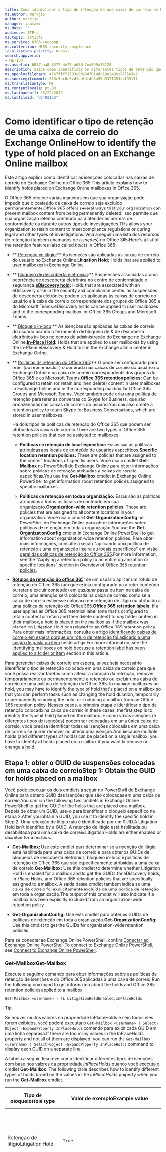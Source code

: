 ```yaml
---
title: Como identificar o tipo de retenção de uma caixa de correio do Exchange Online
ms.author: markjjo
author: markjjo
manager: laurawi
ms.date: ''
audience: ITPro
ms.topic: article
ms.service: O365-seccomp
ms.collection: M365-security-compliance
localization_priority: Normal
search.appverid:
- MET150
ms.assetid: 6057daa8-6372-4e77-a636-7ea599a76128
description: Saiba como identificar os diferentes tipos de retenção que podem ser colocados em uma caixa de correio do Office 365. Esses tipos de isenções incluem retenção de litígio, bloqueios de descoberta eletrônica e políticas de retenção do Office 365. Você também pode determinar se um usuário foi excluído de uma política de retenção em toda a organização
ms.openlocfilehash: 47e7ffff1703c0de94f014dc18e249cc9775e3e2
ms.sourcegitcommit: 873c5bc0e6cd1ca3dfdb3a99a5371353b419311f
ms.translationtype: MT
ms.contentlocale: pt-BR
ms.lasthandoff: 08/22/2019
ms.locfileid: "36493152"
---
```

# <a name="how-to-identify-the-type-of-hold-placed-on-an-exchange-online-mailbox"></a><span data-ttu-id="98266-105">Como identificar o tipo de retenção de uma caixa de correio do Exchange Online</span><span class="sxs-lookup"><span data-stu-id="98266-105">How to identify the type of hold placed on an Exchange Online mailbox</span></span>

<span data-ttu-id="98266-106">Este artigo explica como identificar as isenções colocadas nas caixas de correio do Exchange Online no Office 365.</span><span class="sxs-lookup"><span data-stu-id="98266-106">This article explains how to identify holds placed on Exchange Online mailboxes in Office 365.</span></span>

<span data-ttu-id="98266-107">O Office 365 oferece várias maneiras em que sua organização pode impedir que o conteúdo da caixa de correio seja excluído permanentemente.</span><span class="sxs-lookup"><span data-stu-id="98266-107">Office 365 offers several ways that your organization can prevent mailbox content from being permanently deleted.</span></span> <span data-ttu-id="98266-108">Isso permite que sua organização retenha conteúdo para atender às normas de conformidade ou durante outros tipos de investigações.</span><span class="sxs-lookup"><span data-stu-id="98266-108">This allows your organization to retain content to meet compliance regulations or during legal and other types of investigations.</span></span> <span data-ttu-id="98266-109">Veja a seguir uma lista dos recursos de retenção (também chamados de *isenções*) no Office 365:</span><span class="sxs-lookup"><span data-stu-id="98266-109">Here's a list of the retention features (also called *holds*) in Office 365:</span></span>

- <span data-ttu-id="98266-110">\*\* [Retenção de litígio](create-a-litigation-hold.md):\*\* As isenções são aplicadas às caixas de correio do usuário no Exchange Online.</span><span class="sxs-lookup"><span data-stu-id="98266-110">**[Litigation Hold](create-a-litigation-hold.md):** Holds that are applied to user mailboxes in Exchange Online.</span></span>

- <span data-ttu-id="98266-111">\*\* [bloqueio de descoberta eletrônica](ediscovery-cases.md#step-4-place-content-locations-on-hold):\*\* Suspensões associadas a uma ocorrência de descoberta eletrônica no centro de conformidade e segurança.</span><span class="sxs-lookup"><span data-stu-id="98266-111">**[eDiscovery hold](ediscovery-cases.md#step-4-place-content-locations-on-hold):** Holds that are associated with an eDiscovery case in the security and compliance center.</span></span> <span data-ttu-id="98266-112">as suspensões de descoberta eletrônica podem ser aplicadas às caixas de correio do usuário e à caixa de correio correspondente dos grupos do Office 365 e do Microsoft Teams.</span><span class="sxs-lookup"><span data-stu-id="98266-112">eDiscovery holds can be applied to user mailboxes and to the corresponding mailbox for Office 365 Groups and Microsoft Teams.</span></span>

- <span data-ttu-id="98266-113">\*\* [Bloqueio in-loco](https://docs.microsoft.com/Exchange/security-and-compliance/create-or-remove-in-place-holds):\*\* As isenções são aplicadas às caixas de correio do usuário usando a ferramenta de bloqueio de & de descoberta eletrônica in-loco no centro de administração do Exchange no Exchange Online.</span><span class="sxs-lookup"><span data-stu-id="98266-113">**[In-Place Hold](https://docs.microsoft.com/Exchange/security-and-compliance/create-or-remove-in-place-holds):** Holds that are applied to user mailboxes by using the In-Place eDiscovery & Hold tool in the Exchange admin center in Exchange Online.</span></span>

- <span data-ttu-id="98266-114">\*\* [Políticas de retenção do Office 365](retention-policies.md):\*\* O pode ser configurado para reter (ou reter e excluir) o conteúdo nas caixas de correio do usuário no Exchange Online e na caixa de correio correspondente dos grupos do Office 365 e do Microsoft Teams.</span><span class="sxs-lookup"><span data-stu-id="98266-114">**[Office 365 retention policies](retention-policies.md):** Can be configured to retain (or retain and then delete) content in user mailboxes in Exchange Online and in the corresponding mailbox for Office 365 Groups and Microsoft Teams.</span></span> <span data-ttu-id="98266-115">Você também pode criar uma política de retenção para reter as conversas do Skype for Business, que são armazenadas nas caixas de correio do usuário.</span><span class="sxs-lookup"><span data-stu-id="98266-115">You can also create a retention policy to retain Skype for Business Conversations, which are stored in user mailboxes.</span></span>

  <span data-ttu-id="98266-116">Há dois tipos de políticas de retenção do Office 365 que podem ser atribuídos às caixas de correio.</span><span class="sxs-lookup"><span data-stu-id="98266-116">There are two types of Office 365 retention policies that can be assigned to mailboxes.</span></span>

    - <span data-ttu-id="98266-117">**Políticas de retenção de local específico:** Essas são as políticas atribuídas aos locais de conteúdo de usuários específicos.</span><span class="sxs-lookup"><span data-stu-id="98266-117">**Specific location retention policies:** These are policies that are assigned to the content locations of specific users.</span></span> <span data-ttu-id="98266-118">Você usa o cmdlet **Get-Mailbox** no PowerShell do Exchange Online para obter informações sobre políticas de retenção atribuídas a caixas de correio específicas.</span><span class="sxs-lookup"><span data-stu-id="98266-118">You use the **Get-Mailbox** cmdlet in Exchange Online PowerShell to get information about retention policies assigned to specific mailboxes.</span></span>

    - <span data-ttu-id="98266-119">**Políticas de retenção em toda a organização:** Essas são as políticas atribuídas a todos os locais de conteúdo em sua organização.</span><span class="sxs-lookup"><span data-stu-id="98266-119">**Organization-wide retention policies:** These are policies that are assigned to all content locations in your organization.</span></span> <span data-ttu-id="98266-120">Você usa o cmdlet **Get-OrganizationConfig** no PowerShell do Exchange Online para obter informações sobre políticas de retenção em toda a organização.</span><span class="sxs-lookup"><span data-stu-id="98266-120">You use the **Get-OrganizationConfig** cmdlet in Exchange Online PowerShell to get information about organization-wide retention policies.</span></span>
  <span data-ttu-id="98266-121">Para obter mais informações, consulte a seção "aplicando uma política de retenção a uma organização inteira ou locais específicos" em [visão geral das políticas de retenção do Office 365](retention-policies.md#applying-a-retention-policy-to-an-entire-organization-or-specific-locations).</span><span class="sxs-lookup"><span data-stu-id="98266-121">For more information, see the "Applying a retention policy to an entire organization or specific locations" section in [Overview of Office 365 retention policies](retention-policies.md#applying-a-retention-policy-to-an-entire-organization-or-specific-locations).</span></span>

- <span data-ttu-id="98266-122">**[Rótulos de retenção do office 365](labels.md):** se um usuário aplicar um rótulo de retenção do Office 365 (um que esteja configurado para reter conteúdo ou reter e excluir conteúdo) em *qualquer* pasta ou item na caixa de correio, uma retenção será colocada na caixa de correio como se a caixa de correio estivesse colocado em retenção de litígio ou atribuído a uma política de retenção do Office 365.</span><span class="sxs-lookup"><span data-stu-id="98266-122">**[Office 365 retention labels](labels.md):** If a user applies an Office 365 retention label (one that's configured to retain content or retain and then delete content) to *any* folder or item in their mailbox, a hold is placed on the mailbox as if the mailbox was placed on Litigation Hold or assigned to an Office 365 retention policy.</span></span> <span data-ttu-id="98266-123">Para obter mais informações, consulte o artigo [identificando caixas de correio em espera porque um rótulo de retenção foi aplicado a uma seção de pasta ou item](#identifying-mailboxes-on-hold-because-a-retention-label-has-been-applied-to-a-folder-or-item) neste artigo.</span><span class="sxs-lookup"><span data-stu-id="98266-123">For more information, see the [Identifying mailboxes on hold because a retention label has been applied to a folder or item](#identifying-mailboxes-on-hold-because-a-retention-label-has-been-applied-to-a-folder-or-item) section in this article.</span></span>

<span data-ttu-id="98266-124">Para gerenciar caixas de correio em espera, talvez seja necessário identificar o tipo de retenção colocado em uma caixa de correio para que você possa realizar tarefas como alterar a duração da retenção, remover temporariamente ou permanentemente a retenção ou excluir uma caixa de correio de uma política de retenção do Office 365.</span><span class="sxs-lookup"><span data-stu-id="98266-124">To manage mailboxes on hold, you may have to identify the type of hold that's placed on a mailbox so that you can perform tasks such as changing the hold duration, temporarily or permanently removing the hold, or excluding a mailbox from an Office 365 retention policy.</span></span> <span data-ttu-id="98266-125">Nesses casos, a primeira etapa é identificar o tipo de retenção colocado na caixa de correio.</span><span class="sxs-lookup"><span data-stu-id="98266-125">In these cases, the first step is to identify the type of hold placed on the mailbox.</span></span> <span data-ttu-id="98266-126">E como várias isenções (e diferentes tipos de isenções) podem ser colocadas em uma única caixa de correio, você precisa identificar todas as isenções colocadas em uma caixa de correio se quiser remover ou alterar uma isenção.</span><span class="sxs-lookup"><span data-stu-id="98266-126">And because multiple holds (and different types of holds) can be placed on a single mailbox, you have to identify all holds placed on a mailbox if you want to remove or change a hold.</span></span>

## <a name="step-1-obtain-the-guid-for-holds-placed-on-a-mailbox"></a><span data-ttu-id="98266-127">Etapa 1: obter o GUID de suspensões colocadas em uma caixa de correio</span><span class="sxs-lookup"><span data-stu-id="98266-127">Step 1: Obtain the GUID for holds placed on a mailbox</span></span>

<span data-ttu-id="98266-128">Você pode executar os dois cmdlets a seguir no PowerShell do Exchange Online para obter o GUID das isenções que são colocadas em uma caixa de correio.</span><span class="sxs-lookup"><span data-stu-id="98266-128">You can run the following two cmdlets in Exchange Online PowerShell to get the GUID of the holds that are placed on a mailbox.</span></span> <span data-ttu-id="98266-129">Depois de obter um GUID, use-o para identificar o bloqueio específico na etapa 2.</span><span class="sxs-lookup"><span data-stu-id="98266-129">After you obtain a GUID, you use it to identify the specific hold in Step 2.</span></span> <span data-ttu-id="98266-130">Uma retenção de litígio não é identificada por um GUID.</span><span class="sxs-lookup"><span data-stu-id="98266-130">A Litigation Hold isn't identified by a GUID.</span></span> <span data-ttu-id="98266-131">A retenção de litígio está habilitada ou desabilitada para uma caixa de correio.</span><span class="sxs-lookup"><span data-stu-id="98266-131">Litigation Holds are either enabled or disabled for a mailbox.</span></span>

- <span data-ttu-id="98266-132">**Get-Mailbox:** Use este cmdlet para determinar se a retenção de litígio está habilitada para uma caixa de correio e para obter os GUIDs de bloqueios de descoberta eletrônica, bloqueio in-loco e políticas de retenção do Office 365 que são especificamente atribuídas a uma caixa de correio.</span><span class="sxs-lookup"><span data-stu-id="98266-132">**Get-Mailbox:** Use this cmdlet to determine whether Litigation Hold is enabled for a mailbox and to get the GUIDs for eDiscovery holds, In-Place Holds, and Office 365 retention policies that are specifically assigned to a mailbox.</span></span> <span data-ttu-id="98266-133">A saída desse cmdlet também indica se uma caixa de correio foi explicitamente excluída de uma política de retenção em toda a organização.</span><span class="sxs-lookup"><span data-stu-id="98266-133">The output of this cmdlet will also indicate if a mailbox has been explicitly excluded from an organization-wide retention policy.</span></span>

- <span data-ttu-id="98266-134">**Get-OrganizationConfig:** Use este cmdlet para obter os GUIDs de políticas de retenção em toda a organização.</span><span class="sxs-lookup"><span data-stu-id="98266-134">**Get-OrganizationConfig:** Use this cmdlet to get the GUIDs for organization-wide retention policies.</span></span>

<span data-ttu-id="98266-135">Para se conectar ao Exchange Online PowerShell, confira [Conectar ao Exchange Online PowerShell](https://docs.microsoft.com/powershell/exchange/exchange-online/connect-to-exchange-online-powershell/connect-to-exchange-online-powershell?view=exchange-ps).</span><span class="sxs-lookup"><span data-stu-id="98266-135">To connect to Exchange Online PowerShell, see [Connect to Exchange Online PowerShell](https://docs.microsoft.com/powershell/exchange/exchange-online/connect-to-exchange-online-powershell/connect-to-exchange-online-powershell?view=exchange-ps).</span></span>

### <a name="get-mailbox"></a><span data-ttu-id="98266-136">Get-Mailbox</span><span class="sxs-lookup"><span data-stu-id="98266-136">Get-Mailbox</span></span>

<span data-ttu-id="98266-137">Execute o seguinte comando para obter informações sobre as políticas de retenção de isenções e do Office 365 aplicadas a uma caixa de correio.</span><span class="sxs-lookup"><span data-stu-id="98266-137">Run the following command to get information about the holds and Office 365 retention policies applied to a mailbox.</span></span>

```
Get-Mailbox <username> | FL LitigationHoldEnabled,InPlaceHolds
```

> [!TIP]
> <span data-ttu-id="98266-138">Se houver muitos valores na propriedade InPlaceHolds e nem todos eles forem exibidos, você poderá executar o `Get-Mailbox <username> | Select-Object -ExpandProperty InPlaceHolds` comando para exibir cada GUID em uma linha separada.</span><span class="sxs-lookup"><span data-stu-id="98266-138">If there are too many values in the InPlaceHolds property and not all of them are displayed, you can run the `Get-Mailbox <username> | Select-Object -ExpandProperty InPlaceHolds` command to display each GUID on a separate line.</span></span>

<span data-ttu-id="98266-139">A tabela a seguir descreve como identificar diferentes tipos de isenções com base nos valores da propriedade *InPlaceHolds* quando você executa o cmdlet **Get-Mailbox** .</span><span class="sxs-lookup"><span data-stu-id="98266-139">The following table describes how to identify different types of holds based on the values in the *InPlaceHolds* property when you run the **Get-Mailbox** cmdlet.</span></span>


|<span data-ttu-id="98266-140">Tipo de bloqueio</span><span class="sxs-lookup"><span data-stu-id="98266-140">Hold type</span></span>  |<span data-ttu-id="98266-141">Valor de exemplo</span><span class="sxs-lookup"><span data-stu-id="98266-141">Example value</span></span>  |<span data-ttu-id="98266-142">Como identificar a isenção</span><span class="sxs-lookup"><span data-stu-id="98266-142">How to identify the hold</span></span>  |
|---------|---------|---------|
|<span data-ttu-id="98266-143">Retenção de litígio</span><span class="sxs-lookup"><span data-stu-id="98266-143">Litigation Hold</span></span>     |    `True`     |     <span data-ttu-id="98266-144">A retenção de litígio está habilitada para uma caixa \*\* de correio quando a propriedade `True`LitigationHoldEnabled é definida como.</span><span class="sxs-lookup"><span data-stu-id="98266-144">Litigation Hold is enabled for a mailbox when the *LitigationHoldEnabled* property is set to `True`.</span></span>    |
|<span data-ttu-id="98266-145">retenção de descoberta eletrônica</span><span class="sxs-lookup"><span data-stu-id="98266-145">eDiscovery hold</span></span>     |  `UniH7d895d48-7e23-4a8d-8346-533c3beac15d`       |   <span data-ttu-id="98266-146">A *Propriedade InPlaceHolds* contém o GUID de qualquer isenção associada a uma ocorrência de descoberta eletrônica no centro de conformidade e segurança.</span><span class="sxs-lookup"><span data-stu-id="98266-146">The *InPlaceHolds property* contains the GUID of any hold associated with an eDiscovery case in the security and compliance center.</span></span> <span data-ttu-id="98266-147">É possível dizer que esse é um bloqueio de descoberta eletrônica porque o GUID `UniH` começa com o prefixo (que denota uma retenção unificada).</span><span class="sxs-lookup"><span data-stu-id="98266-147">You can tell this is an eDiscovery hold because the GUID starts with the `UniH` prefix (which denotes a Unified Hold).</span></span>      |
|<span data-ttu-id="98266-148">Bloqueio In-loco</span><span class="sxs-lookup"><span data-stu-id="98266-148">In-Place Hold</span></span>     |     `c0ba3ce811b6432a8751430937152491` <br/> <span data-ttu-id="98266-149">ou</span><span class="sxs-lookup"><span data-stu-id="98266-149">or</span></span> <br/> `cld9c0a984ca74b457fbe4504bf7d3e00de`  |     <span data-ttu-id="98266-150">A propriedade *InPlaceHolds* contém o GUID do bloqueio in-loco colocado na caixa de correio.</span><span class="sxs-lookup"><span data-stu-id="98266-150">The *InPlaceHolds* property contains the GUID of the In-Place Hold that's placed on the mailbox.</span></span> <span data-ttu-id="98266-151">Você pode dizer que isso é um bloqueio in-loco, pois o GUID não começa com um prefixo ou começa com o `cld` prefixo.</span><span class="sxs-lookup"><span data-stu-id="98266-151">You can tell this is an In-Place Hold because the GUID either doesn't start with a prefix or it starts with the `cld` prefix.</span></span>     |
|<span data-ttu-id="98266-152">Política de retenção do Office 365 aplicada especificamente à caixa de correio</span><span class="sxs-lookup"><span data-stu-id="98266-152">Office 365 retention policy specifically applied to the mailbox</span></span>     |    `mbxcdbbb86ce60342489bff371876e7f224:1` <br/> <span data-ttu-id="98266-153">ou</span><span class="sxs-lookup"><span data-stu-id="98266-153">or</span></span> <br/> `skp127d7cf1076947929bf136b7a2a8c36f:3`     |     <span data-ttu-id="98266-154">A propriedade InPlaceHolds contém GUIDs de qualquer política de retenção de local específica que é aplicada à caixa de correio.</span><span class="sxs-lookup"><span data-stu-id="98266-154">The InPlaceHolds property contains GUIDs of any specific location retention policy that's applied to the mailbox.</span></span> <span data-ttu-id="98266-155">Você pode identificar as políticas de retenção porque o GUID começa `mbx` com o `skp` ou o prefixo.</span><span class="sxs-lookup"><span data-stu-id="98266-155">You can identify retention policies because the GUID starts with the `mbx` or the `skp` prefix.</span></span> <span data-ttu-id="98266-156">O `skp` prefixo indica que a política de retenção é aplicada às conversas do Skype for Business na caixa de correio do usuário.</span><span class="sxs-lookup"><span data-stu-id="98266-156">The `skp` prefix indicates that the retention policy is applied to Skype for Business conversations in the user's mailbox.</span></span>    |
|<span data-ttu-id="98266-157">Excluído de uma política de retenção do Office 365 em toda a organização</span><span class="sxs-lookup"><span data-stu-id="98266-157">Excluded from an organization-wide Office 365 retention policy</span></span>     |   `-mbxe9b52bf7ab3b46a286308ecb29624696`      |     <span data-ttu-id="98266-158">Se uma caixa de correio for excluída de uma política de retenção do Office 365 em toda a organização, o GUID da política de retenção para a qual a caixa de correio é excluída `-mbx` é exibida na propriedade InPlaceHolds e é identificado pelo prefixo.</span><span class="sxs-lookup"><span data-stu-id="98266-158">If a mailbox is excluded from an organization-wide Office 365 retention policy, the GUID for the retention policy the mailbox is excluded from is displayed in the InPlaceHolds property and is identified by the `-mbx` prefix.</span></span>    |

### <a name="get-organizationconfig"></a><span data-ttu-id="98266-159">Get-OrganizationConfig</span><span class="sxs-lookup"><span data-stu-id="98266-159">Get-OrganizationConfig</span></span>
<span data-ttu-id="98266-160">Se a propriedade *InPlaceHolds* estiver vazia quando você executar o cmdlet **Get-Mailbox** , ainda poderá haver uma ou mais políticas de retenção do Office 365 em toda a organização aplicadas à caixa de correio.</span><span class="sxs-lookup"><span data-stu-id="98266-160">If the *InPlaceHolds* property is empty when you run the **Get-Mailbox** cmdlet, there still may be one or more organization-wide Office 365 retention policies applied to the mailbox.</span></span> <span data-ttu-id="98266-161">Execute o seguinte comando no PowerShell do Exchange Online para obter uma lista de GUIDs para as políticas de retenção do Office 365 em toda a organização.</span><span class="sxs-lookup"><span data-stu-id="98266-161">Run the following command in Exchange Online PowerShell to get a list of GUIDs for organization-wide Office 365 retention policies.</span></span>

```
Get-OrganizationConfig | FL InPlaceHolds
```

> [!TIP]
> <span data-ttu-id="98266-162">Se houver muitos valores na propriedade InPlaceHolds e nem todos eles forem exibidos, você poderá executar o `Get-OrganizationConfig | Select-Object -ExpandProperty InPlaceHolds` comando para exibir cada GUID em uma linha separada.</span><span class="sxs-lookup"><span data-stu-id="98266-162">If there are too many values in the InPlaceHolds property and not all of them are displayed, you can run the `Get-OrganizationConfig | Select-Object -ExpandProperty InPlaceHolds` command to display each GUID on a separate line.</span></span>

<span data-ttu-id="98266-163">A tabela a seguir descreve os diferentes tipos de bloqueios de toda a organização e como identificar cada tipo com base nos GUIDs contidos na propriedade *InPlaceHolds* quando você executa o cmdlet **Get-OrganizationConfig** .</span><span class="sxs-lookup"><span data-stu-id="98266-163">The following table describes the different types of organization-wide holds and how to identify each type based on the GUIDs contained in *InPlaceHolds* property when you run the **Get-OrganizationConfig** cmdlet.</span></span>


|<span data-ttu-id="98266-164">Tipo de bloqueio</span><span class="sxs-lookup"><span data-stu-id="98266-164">Hold type</span></span>  |<span data-ttu-id="98266-165">Valor de exemplo</span><span class="sxs-lookup"><span data-stu-id="98266-165">Example value</span></span>  |<span data-ttu-id="98266-166">Descrição</span><span class="sxs-lookup"><span data-stu-id="98266-166">Description</span></span>  |
|---------|---------|---------|
|<span data-ttu-id="98266-167">Políticas de retenção do Office 365 aplicadas a caixas de correio do Exchange, pastas públicas do Exchange e chats do Microsoft Teams</span><span class="sxs-lookup"><span data-stu-id="98266-167">Office 365 retention policies applied to Exchange mailboxes, Exchange public folders, and Teams chats</span></span>    |      `mbx7cfb30345d454ac0a989ab3041051209:2`   |   <span data-ttu-id="98266-168">Políticas de retenção em toda a organização aplicadas às caixas de correio do Exchange, pastas públicas do Exchange e chats do 1xN no Microsoft Teams são identificadas `mbx` por GUIDs que começam com o prefixo.</span><span class="sxs-lookup"><span data-stu-id="98266-168">Organization-wide retention policies applied to Exchange mailboxes, Exchange public folders, and 1xN chats in Microsoft Teams are identified by GUIDs that start with the `mbx` prefix.</span></span> <span data-ttu-id="98266-169">Observação os chats do 1xN são armazenados na caixa de correio dos participantes individuais do chat.</span><span class="sxs-lookup"><span data-stu-id="98266-169">Note 1xN chats are stored in the mailbox of the individual chat participants.</span></span>      |
|<span data-ttu-id="98266-170">Política de retenção do Office 365 aplicada a grupos do Office 365 e mensagens de canal do teams</span><span class="sxs-lookup"><span data-stu-id="98266-170">Office 365 retention policy applied to Office 365 Groups and Teams channel messages</span></span>     |   `grp1a0a132ee8944501a4bb6a452ec31171:3`      |    <span data-ttu-id="98266-171">Políticas de retenção em toda a organização aplicadas a grupos do Office 365 e mensagens de canal no Microsoft Teams são identificadas por `grp` GUIDs que começam com o prefixo.</span><span class="sxs-lookup"><span data-stu-id="98266-171">Organization-wide retention policies applied to Office 365 groups and channel messages in Microsoft Teams are identified by GUIDs that start with the `grp` prefix.</span></span> <span data-ttu-id="98266-172">Observação as mensagens do canal são armazenadas na caixa de correio de grupo associada a uma equipe da Microsoft.</span><span class="sxs-lookup"><span data-stu-id="98266-172">Note channel messages are stored in the group mailbox that is associated with a Microsoft Team.</span></span>     |

<span data-ttu-id="98266-173">Para obter mais políticas de retenção de informações aplicadas ao Microsoft Teams, consulte a seção "local da equipe" [visão geral das políticas de retenção](retention-policies.md#applying-a-retention-policy-to-an-entire-organization-or-specific-locations).</span><span class="sxs-lookup"><span data-stu-id="98266-173">For more information retention policies applied to Microsoft Teams, see the "Teams location" section [Overview of retention policies](retention-policies.md#applying-a-retention-policy-to-an-entire-organization-or-specific-locations).</span></span>

### <a name="understanding-the-format-of-the-inplaceholds-value-for-retention-policies"></a><span data-ttu-id="98266-174">Noções básicas sobre o formato do valor InPlaceHolds para políticas de retenção</span><span class="sxs-lookup"><span data-stu-id="98266-174">Understanding the format of the InPlaceHolds value for retention policies</span></span>

<span data-ttu-id="98266-175">Além do prefixo (MBX, SKP ou GRP) que identifica um item na propriedade InPlaceHolds como uma política de retenção do Office 365, o valor também contém um sufixo que identifica o tipo de ação de retenção que é configurado para a política.</span><span class="sxs-lookup"><span data-stu-id="98266-175">In addition to the prefix (mbx, skp, or grp) that identifies an item in the InPlaceHolds property as an Office 365 retention policy, the value also contains a suffix that identifies the type of retention action that's configured for the policy.</span></span> <span data-ttu-id="98266-176">Por exemplo, o sufixo de ação é realçado em negrito nos seguintes exemplos:</span><span class="sxs-lookup"><span data-stu-id="98266-176">For example, the action suffix is highlighted in bold type in the following examples:</span></span>

   <span data-ttu-id="98266-177">`skp127d7cf1076947929bf136b7a2a8c36f`**: 1**</span><span class="sxs-lookup"><span data-stu-id="98266-177">`skp127d7cf1076947929bf136b7a2a8c36f`**:1**</span></span>

   <span data-ttu-id="98266-178">`mbx7cfb30345d454ac0a989ab3041051209`**: 2**</span><span class="sxs-lookup"><span data-stu-id="98266-178">`mbx7cfb30345d454ac0a989ab3041051209`**:2**</span></span>

   <span data-ttu-id="98266-179">`grp1a0a132ee8944501a4bb6a452ec31171`**: 3**</span><span class="sxs-lookup"><span data-stu-id="98266-179">`grp1a0a132ee8944501a4bb6a452ec31171`**:3**</span></span>

<span data-ttu-id="98266-180">A tabela a seguir define as três ações de retenção possíveis:</span><span class="sxs-lookup"><span data-stu-id="98266-180">The following table defines the three possible retention actions:</span></span>

|<span data-ttu-id="98266-181">Valor</span><span class="sxs-lookup"><span data-stu-id="98266-181">Value</span></span>  |<span data-ttu-id="98266-182">Descrição</span><span class="sxs-lookup"><span data-stu-id="98266-182">Description</span></span>  |
|---------|---------|
|<span data-ttu-id="98266-183">**1**</span><span class="sxs-lookup"><span data-stu-id="98266-183">**1**</span></span>     | <span data-ttu-id="98266-184">Indica que a política de retenção está configurada para excluir itens.</span><span class="sxs-lookup"><span data-stu-id="98266-184">Indicates that the retention policy is configured to delete items.</span></span> <span data-ttu-id="98266-185">A política não retém itens.</span><span class="sxs-lookup"><span data-stu-id="98266-185">The policy doesn't retain items.</span></span>        |
|<span data-ttu-id="98266-186">**duas**</span><span class="sxs-lookup"><span data-stu-id="98266-186">**2**</span></span>    |    <span data-ttu-id="98266-187">Indica que a política de retenção está configurada para reter itens.</span><span class="sxs-lookup"><span data-stu-id="98266-187">Indicates that the retention policy is configured to hold items.</span></span> <span data-ttu-id="98266-188">A política não excluirá itens depois que o período de retenção expirar.</span><span class="sxs-lookup"><span data-stu-id="98266-188">The policy doesn't delete items after the retention period expires.</span></span>     |
|<span data-ttu-id="98266-189">**3D**</span><span class="sxs-lookup"><span data-stu-id="98266-189">**3**</span></span>     |   <span data-ttu-id="98266-190">Indica que a política de retenção está configurada para reter itens e excluí-los depois que o período de retenção expira.</span><span class="sxs-lookup"><span data-stu-id="98266-190">Indicates that the retention policy is configured to hold items and then delete them after the retention period expires.</span></span>      |

<span data-ttu-id="98266-191">Para obter mais informações sobre ações de retenção, consulte a seção "retendo conteúdo por um período específico de tempo" em [visão geral das políticas de retenção](retention-policies.md#retaining-content-for-a-specific-period-of-time).</span><span class="sxs-lookup"><span data-stu-id="98266-191">For more information about retention actions, see the "Retaining content for a specific period of time" section in [Overview of retention policies](retention-policies.md#retaining-content-for-a-specific-period-of-time).</span></span>
   
## <a name="step-2-use-the-guid-to-identify-the-hold"></a><span data-ttu-id="98266-192">Etapa 2: usar o GUID para identificar a isenção</span><span class="sxs-lookup"><span data-stu-id="98266-192">Step 2: Use the GUID to identify the hold</span></span>

<span data-ttu-id="98266-193">Depois de obter o GUID de uma retenção aplicada a uma caixa de correio, a próxima etapa é usar esse GUID para identificar a isenção.</span><span class="sxs-lookup"><span data-stu-id="98266-193">After you obtain the GUID for a hold that is applied to a mailbox, the next step is to use that GUID to identify the hold.</span></span> <span data-ttu-id="98266-194">As seções a seguir mostram como identificar o nome da retenção (e outras informações) usando o GUID de retenção.</span><span class="sxs-lookup"><span data-stu-id="98266-194">The following sections show how to identify the name of the hold (and other information) by using the hold GUID.</span></span>

### <a name="ediscovery-holds"></a><span data-ttu-id="98266-195">bloqueios de descoberta eletrônica</span><span class="sxs-lookup"><span data-stu-id="98266-195">eDiscovery holds</span></span>

<span data-ttu-id="98266-196">Execute os seguintes comandos no PowerShell do centro de conformidade e segurança & para identificar uma retenção de descoberta eletrônica aplicada à caixa de correio.</span><span class="sxs-lookup"><span data-stu-id="98266-196">Run the following commands in Security & Compliance Center PowerShell to identify an eDiscovery hold that's applied to the mailbox.</span></span> <span data-ttu-id="98266-197">Use o GUID (não incluindo o prefixo UniH) para o bloqueio de descoberta eletrônica que você identificou na etapa 1.</span><span class="sxs-lookup"><span data-stu-id="98266-197">Use the GUID (not including the UniH prefix) for the eDiscovery hold that you identified in Step 1.</span></span> <span data-ttu-id="98266-198">O primeiro comando cria uma variável que contém informações sobre a retenção.</span><span class="sxs-lookup"><span data-stu-id="98266-198">The first command creates a variable that contains information about the hold.</span></span> <span data-ttu-id="98266-199">Essa variável é usada em outros comandos.</span><span class="sxs-lookup"><span data-stu-id="98266-199">This variable is used in the other commands.</span></span> <span data-ttu-id="98266-200">O segundo comando exibe o nome da ocorrência de descoberta eletrônica à qual a retenção está associada.</span><span class="sxs-lookup"><span data-stu-id="98266-200">The second command displays the name of the eDiscovery case the hold is associated with.</span></span> <span data-ttu-id="98266-201">O terceiro comando exibe o nome da retenção e uma lista das caixas de correio às quais o bloqueio se aplica.</span><span class="sxs-lookup"><span data-stu-id="98266-201">The third command displays the name of the hold and a list of the mailboxes the hold applies to.</span></span>

```
$CaseHold = Get-CaseHoldPolicy <hold GUID without prefix>
```

```
Get-ComplianceCase $CaseHold.CaseId | FL Name
```

```
$CaseHold | FL Name,ExchangeLocation
```

<span data-ttu-id="98266-202">Para se conectar ao PowerShell do centro de conformidade e segurança &, confira [conectar-se ao PowerShell do centro de conformidade do &](https://docs.microsoft.com/powershell/exchange/office-365-scc/connect-to-scc-powershell/connect-to-scc-powershell?view=exchange-ps).</span><span class="sxs-lookup"><span data-stu-id="98266-202">To connect to Security & Compliance Center PowerShell, see  [Connect to Security & Compliance Center PowerShell](https://docs.microsoft.com/powershell/exchange/office-365-scc/connect-to-scc-powershell/connect-to-scc-powershell?view=exchange-ps).</span></span>

### <a name="in-place-holds"></a><span data-ttu-id="98266-203">Bloqueio In-loco</span><span class="sxs-lookup"><span data-stu-id="98266-203">In-Place Holds</span></span>

<span data-ttu-id="98266-204">Execute o seguinte comando no PowerShell do Exchange Online para identificar o bloqueio in-loco aplicado à caixa de correio.</span><span class="sxs-lookup"><span data-stu-id="98266-204">Run the following command in Exchange Online PowerShell to identify the In-Place Hold that's applied to the mailbox.</span></span> <span data-ttu-id="98266-205">Use o GUID do bloqueio in-loco identificado na etapa 1.</span><span class="sxs-lookup"><span data-stu-id="98266-205">Use the GUID for the In-Place Hold that you identified in Step 1.</span></span> <span data-ttu-id="98266-206">O comando exibe o nome da retenção e uma lista das caixas de correio às quais o bloqueio se aplica.</span><span class="sxs-lookup"><span data-stu-id="98266-206">The command displays the name of the hold and a list of the mailboxes the hold applies to.</span></span>

```
Get-MailboxSearch -InPlaceHoldIdentity <hold GUID> | FL Name,SourceMailboxes
```
<span data-ttu-id="98266-207">Se o GUID do bloqueio in-loco começar com o `cld` prefixo, certifique-se de incluir o prefixo ao executar o comando anterior.</span><span class="sxs-lookup"><span data-stu-id="98266-207">If the GUID for the In-Place Hold starts with the `cld` prefix, be sure to include the prefix when running the previous command.</span></span>

### <a name="office-365-retention-policies"></a><span data-ttu-id="98266-208">Políticas de retenção do Office 365</span><span class="sxs-lookup"><span data-stu-id="98266-208">Office 365 retention policies</span></span>

<span data-ttu-id="98266-209">Execute o seguinte comando em segurança & o PowerShell do centro de conformidade para identificar a política de retenção do Office 365 (local de toda a organização ou específica) que é aplicada à caixa de correio.</span><span class="sxs-lookup"><span data-stu-id="98266-209">Run the following command in Security & Compliance Center PowerShell to identity the Office 365 retention policy (organization-wide or specific location) that's applied to the mailbox.</span></span> <span data-ttu-id="98266-210">Use o GUID (sem incluir o prefixo MBX, SKP ou GRP ou o sufixo de ação) identificado na etapa 1.</span><span class="sxs-lookup"><span data-stu-id="98266-210">Use the GUID (not including the mbx, skp, or grp prefix or the action suffix) that you identified in Step 1.</span></span>

```
Get-RetentionCompliancePolicy <hold GUID without prefix or suffix> -DistributionDetail  | FL Name,*Location
```

## <a name="identifying-mailboxes-on-hold-because-a-retention-label-has-been-applied-to-a-folder-or-item"></a><span data-ttu-id="98266-211">Identificando caixas de correio em espera porque um rótulo de retenção foi aplicado a uma pasta ou item</span><span class="sxs-lookup"><span data-stu-id="98266-211">Identifying mailboxes on hold because a retention label has been applied to a folder or item</span></span>

<span data-ttu-id="98266-212">Sempre que um usuário aplica um rótulo de retenção que é configurado para reter conteúdo ou reter e, em seguida, excluir conteúdo para qualquer pasta ou item em suas caixas de correio, a propriedade de caixa de correio *ComplianceTagHoldApplied* é definida como **true**.</span><span class="sxs-lookup"><span data-stu-id="98266-212">Whenever a user applies a retention label that's configured to retain content or retain and then delete content to any folder or item in their mailbox, the *ComplianceTagHoldApplied* mailbox property is set to **True**.</span></span> <span data-ttu-id="98266-213">Quando isso acontece, a caixa de correio é considerada em espera, como se fosse colocada em retenção de litígio ou atribuída a uma política de retenção do Office 365.</span><span class="sxs-lookup"><span data-stu-id="98266-213">When this happens, the mailbox is considered to be on hold, as if it was placed on Litigation Hold or assigned to an Office 365 retention policy.</span></span> <span data-ttu-id="98266-214">Quando a propriedade *ComplianceTagHoldApplied* é definida como **true**, as seguintes coisas podem ocorrer:</span><span class="sxs-lookup"><span data-stu-id="98266-214">When the *ComplianceTagHoldApplied* property is set to **True**, the following things may occur:</span></span>

- <span data-ttu-id="98266-215">Se a caixa de correio ou a conta de usuário do Office 365 do usuário for excluída, a caixa de correio se tornará uma [caixa de correio inativa](inactive-mailboxes-in-office-365.md).</span><span class="sxs-lookup"><span data-stu-id="98266-215">If the mailbox or the user's Office 365 user account is deleted, the mailbox becomes an [inactive mailbox](inactive-mailboxes-in-office-365.md).</span></span>
- <span data-ttu-id="98266-216">Não é possível desabilitar a caixa de correio (a caixa de correio principal ou a caixa de correio de arquivo morto, se ela estiver habilitada).</span><span class="sxs-lookup"><span data-stu-id="98266-216">You aren't able to disable the mailbox (either the primary mailbox or the archive mailbox, if it's enabled).</span></span>
- <span data-ttu-id="98266-217">Os itens na caixa de correio podem ser mantidos mais tempo do que o esperado.</span><span class="sxs-lookup"><span data-stu-id="98266-217">Items in the mailbox may be retained longer than expected.</span></span> <span data-ttu-id="98266-218">Isso ocorre porque a caixa de correio está em espera e, portanto, nenhum item é excluído permanentemente (limpo).</span><span class="sxs-lookup"><span data-stu-id="98266-218">This is because the mailbox is on hold and therefore no items are permanently deleted (purged).</span></span>

<span data-ttu-id="98266-219">Para exibir o valor da propriedade *ComplianceTagHoldApplied* , execute o seguinte comando no PowerShell do Exchange Online:</span><span class="sxs-lookup"><span data-stu-id="98266-219">To view the value of the *ComplianceTagHoldApplied* property, run the following command in Exchange Online PowerShell:</span></span>

```
Get-Mailbox <username> |FL ComplianceTagHoldApplied
```

<span data-ttu-id="98266-220">Para obter mais informações sobre rótulos de retenção, consulte [visão geral dos rótulos de retenção do Office 365](labels.md).</span><span class="sxs-lookup"><span data-stu-id="98266-220">For more information about retention labels, see [Overview of Office 365 retention labels](labels.md).</span></span>

## <a name="managing-mailboxes-on-delay-hold"></a><span data-ttu-id="98266-221">Gerenciando caixas de correio em espera de atraso</span><span class="sxs-lookup"><span data-stu-id="98266-221">Managing mailboxes on delay hold</span></span>

<span data-ttu-id="98266-222">Após qualquer tipo de retenção ser removido de uma caixa de correio, o valor da propriedade de caixa de correio *DelayHoldApplied* é definido como **true**.</span><span class="sxs-lookup"><span data-stu-id="98266-222">After any type of hold is removed from a mailbox, the value of the *DelayHoldApplied* mailbox property is set to **True**.</span></span> <span data-ttu-id="98266-223">Isso ocorrerá na próxima vez que o assistente de pasta gerenciada processar a caixa de correio e detectar que uma retenção foi removida.</span><span class="sxs-lookup"><span data-stu-id="98266-223">This occurs the next time the Managed Folder Assistant processes the mailbox and detects that a hold was removed.</span></span> <span data-ttu-id="98266-224">Isso é chamado de espera de *atraso* e significa que a remoção real da retenção está atrasada por 30 dias para evitar que os dados sejam excluídos permanentemente (removidos) da caixa de correio.</span><span class="sxs-lookup"><span data-stu-id="98266-224">This is called a *delay hold* and means that the actual removal of the hold is delayed for 30 days to prevent data from being permanently deleted (purged) from the mailbox.</span></span> <span data-ttu-id="98266-225">Isso dá aos administradores uma oportunidade de Pesquisar ou recuperar itens de caixa de correio que serão removidos depois que a retenção for removida.</span><span class="sxs-lookup"><span data-stu-id="98266-225">This gives admins an opportunity to search for or recover mailbox items that will be purged after the hold is removed.</span></span> <span data-ttu-id="98266-226">Quando um atraso de espera é colocado na caixa de correio, a caixa de correio ainda é considerada em espera por uma duração ilimitada, como se a caixa de correio estivesse em retenção de litígio.</span><span class="sxs-lookup"><span data-stu-id="98266-226">When a delay hold is placed on the mailbox, the mailbox is still considered to be on hold for an unlimited duration, as if the mailbox was on Litigation Hold.</span></span> <span data-ttu-id="98266-227">Após 30 dias, o atraso esperado expira e o Office 365 tentará automaticamente remover o atraso de espera (definindo a propriedade *DelayHoldApplied* como **false**) para que a retenção seja removida.</span><span class="sxs-lookup"><span data-stu-id="98266-227">After 30 days, the delay hold expires, and Office 365 will automatically attempt to remove the delay hold (by setting the *DelayHoldApplied* property to **False**) so that the hold is removed.</span></span> <span data-ttu-id="98266-228">Após a propriedade *DelayHoldApplied* como **false**, os itens marcados para remoção serão removidos na próxima vez que a caixa de correio for processada pelo assistente de pasta gerenciada.</span><span class="sxs-lookup"><span data-stu-id="98266-228">After the *DelayHoldApplied* property to **False**, items that are marked for removal are purged the next time the mailbox is processed by the Managed Folder Assistant.</span></span>

<span data-ttu-id="98266-229">Para exibir o valor da propriedade *DelayHoldApplied* de uma caixa de correio, execute o seguinte comando no PowerShell do Exchange Online.</span><span class="sxs-lookup"><span data-stu-id="98266-229">To view the value for the *DelayHoldApplied* property for a mailbox, run the following command in Exchange Online PowerShell.</span></span>

```
Get-Mailbox <username> | FL DelayHoldApplied
```

<span data-ttu-id="98266-230">Para remover o atraso antes da expiração, você pode executar o seguinte comando no PowerShell do Exchange Online:</span><span class="sxs-lookup"><span data-stu-id="98266-230">To remove the delay hold before it expires, you can run the following command in Exchange Online PowerShell:</span></span> 
 
```
Set-Mailbox <username> -RemoveDelayHoldApplied
```
<span data-ttu-id="98266-231">Você deve receber a função de retenção legal no Exchange Online para usar o parâmetro *RemoveDelayHoldApplied*</span><span class="sxs-lookup"><span data-stu-id="98266-231">You must be assigned the Legal Hold role in Exchange Online to use the *RemoveDelayHoldApplied* parameter</span></span> 

<span data-ttu-id="98266-232">Para remover o atraso de espera em uma caixa de correio inativa, execute o seguinte comando no PowerShell do Exchange Online:</span><span class="sxs-lookup"><span data-stu-id="98266-232">To remove the delay hold on an inactive mailbox, run the following command in Exchange Online PowerShell:</span></span>

```
Set-Mailbox <DN or Exchange GUID> -InactiveMailbox -RemoveDelayHoldApplied
```

> [!TIP]
> <span data-ttu-id="98266-233">A melhor maneira de especificar uma caixa de correio inativa no comando anterior é usar seu nome distinto ou valor de GUID do Exchange.</span><span class="sxs-lookup"><span data-stu-id="98266-233">The best way to specify an inactive mailbox in the previous command is to use its Distinguished Name or Exchange GUID value.</span></span> <span data-ttu-id="98266-234">O uso de um desses valores ajuda a evitar a especificação acidental da caixa de correio errada.</span><span class="sxs-lookup"><span data-stu-id="98266-234">Using one of these values helps prevent accidentally specifying the wrong mailbox.</span></span> 

## <a name="next-steps"></a><span data-ttu-id="98266-235">Próximas etapas</span><span class="sxs-lookup"><span data-stu-id="98266-235">Next steps</span></span>

<span data-ttu-id="98266-236">Após identificar as isenções aplicadas a uma caixa de correio, você pode executar tarefas como alterar a duração da retenção, remover temporariamente ou permanentemente a retenção ou excluir uma caixa de correio inativa de uma política de retenção do Office 365.</span><span class="sxs-lookup"><span data-stu-id="98266-236">After you identify the holds that are applied to a mailbox, you can perform tasks such as changing the duration of the hold, temporarily or permanently removing the hold, or excluding an inactive mailbox from an Office 365 retention policy.</span></span> <span data-ttu-id="98266-237">Para obter mais informações sobre a execução de tarefas relacionadas a isenções, consulte um dos seguintes tópicos:</span><span class="sxs-lookup"><span data-stu-id="98266-237">For more information about performing tasks related to holds, see the one of the following topics:</span></span>

- <span data-ttu-id="98266-238">Execute o comando [set-RetentionCompliancePolicy- \<AddExchangeLocationException User Mailbox>](https://docs.microsoft.com/powershell/module/exchange/policy-and-compliance-retention/Set-RetentionCompliancePolicy?view=exchange-ps) no PowerShell do centro de conformidade e segurança & para excluir uma caixa de correio de uma política de retenção do Office 365 em toda a organização.</span><span class="sxs-lookup"><span data-stu-id="98266-238">Run the [Set-RetentionCompliancePolicy -AddExchangeLocationException \<user mailbox>](https://docs.microsoft.com/powershell/module/exchange/policy-and-compliance-retention/Set-RetentionCompliancePolicy?view=exchange-ps) command in Security & Compliance Center PowerShell to exclude a mailbox from an organization-wide Office 365 retention policy.</span></span> <span data-ttu-id="98266-239">Este comando só pode ser usado para políticas de retenção onde o valor da propriedade *ExchangeLocation* é `All`igual a.</span><span class="sxs-lookup"><span data-stu-id="98266-239">This command can only be used for retention policies where the value for the *ExchangeLocation* property equals `All`.</span></span>

- <span data-ttu-id="98266-240">Execute o [GUID de retenção Set- \<Mailbox-ExcludeFromOrgHolds sem prefixo ou sufixo>](https://docs.microsoft.com/powershell/module/exchange/mailboxes/set-mailbox?view=exchange-ps) comando no PowerShell do Exchange Online para excluir uma caixa de correio inativa de uma política de retenção do Office 365 em toda a organização.</span><span class="sxs-lookup"><span data-stu-id="98266-240">Run the [Set-Mailbox -ExcludeFromOrgHolds \<hold GUID without prefix or suffix>](https://docs.microsoft.com/powershell/module/exchange/mailboxes/set-mailbox?view=exchange-ps) command in Exchange Online PowerShell to exclude an inactive mailbox from an organization-wide Office 365 retention policy.</span></span>

- [<span data-ttu-id="98266-241">Alterar a duração da retenção para uma caixa de correio inativa no Office 365</span><span class="sxs-lookup"><span data-stu-id="98266-241">Change the hold duration for an inactive mailbox in Office 365</span></span>](change-the-hold-duration-for-an-inactive-mailbox.md)

- [<span data-ttu-id="98266-242">Excluir uma caixa de correio inativa no Office 365</span><span class="sxs-lookup"><span data-stu-id="98266-242">Delete an inactive mailbox in Office 365</span></span>](delete-an-inactive-mailbox.md)

- [<span data-ttu-id="98266-243">Excluir itens na pasta de Itens recuperáveis de caixas de correio baseadas em nuvem em retenção</span><span class="sxs-lookup"><span data-stu-id="98266-243">Delete items in the Recoverable Items folder of cloud-based mailboxes on hold</span></span>](delete-items-in-the-recoverable-items-folder-of-mailboxes-on-hold.md)

